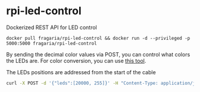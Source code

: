 # rpi-led-control

Dockerized REST API for LED control

```
docker pull fragaria/rpi-led-control && docker run -d --privileged -p 5000:5000 fragaria/rpi-led-control
```

By sending the decimal color values via POST, you can control what colors the LEDs are.
For color conversion, you can use [this tool](https://convertingcolors.com/).

The LEDs positions are addressed from the start of the cable

```sh
curl -X POST -d '{"leds":[20000, 255]}' -H "Content-Type: application/json" http://10.192.202.91:5000
```
